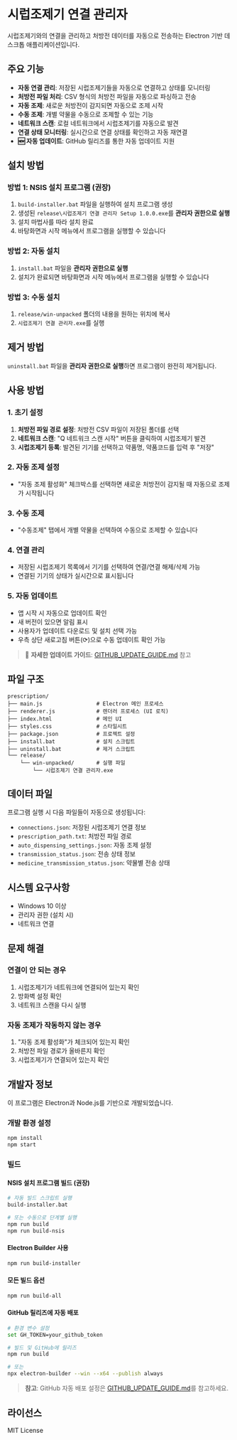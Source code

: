# 시럽조제기 연결 관리자

시럽조제기와의 연결을 관리하고 처방전 데이터를 자동으로 전송하는 Electron 기반 데스크톱 애플리케이션입니다.

## 주요 기능

- **자동 연결 관리**: 저장된 시럽조제기들을 자동으로 연결하고 상태를 모니터링
- **처방전 파일 처리**: CSV 형식의 처방전 파일을 자동으로 파싱하고 전송
- **자동 조제**: 새로운 처방전이 감지되면 자동으로 조제 시작
- **수동 조제**: 개별 약물을 수동으로 조제할 수 있는 기능
- **네트워크 스캔**: 로컬 네트워크에서 시럽조제기를 자동으로 발견
- **연결 상태 모니터링**: 실시간으로 연결 상태를 확인하고 자동 재연결
- **🆕 자동 업데이트**: GitHub 릴리즈를 통한 자동 업데이트 지원

## 설치 방법

### 방법 1: NSIS 설치 프로그램 (권장)

1. `build-installer.bat` 파일을 실행하여 설치 프로그램 생성
2. 생성된 `release\시럽조제기 연결 관리자 Setup 1.0.0.exe`를 **관리자 권한으로 실행**
3. 설치 마법사를 따라 설치 완료
4. 바탕화면과 시작 메뉴에서 프로그램을 실행할 수 있습니다

### 방법 2: 자동 설치

1. `install.bat` 파일을 **관리자 권한으로 실행**
2. 설치가 완료되면 바탕화면과 시작 메뉴에서 프로그램을 실행할 수 있습니다

### 방법 3: 수동 설치

1. `release/win-unpacked` 폴더의 내용을 원하는 위치에 복사
2. `시럽조제기 연결 관리자.exe`를 실행

## 제거 방법

`uninstall.bat` 파일을 **관리자 권한으로 실행**하면 프로그램이 완전히 제거됩니다.

## 사용 방법

### 1. 초기 설정

1. **처방전 파일 경로 설정**: 처방전 CSV 파일이 저장된 폴더를 선택
2. **네트워크 스캔**: "Q 네트워크 스캔 시작" 버튼을 클릭하여 시럽조제기 발견
3. **시럽조제기 등록**: 발견된 기기를 선택하고 약품명, 약품코드를 입력 후 "저장"

### 2. 자동 조제 설정

- "자동 조제 활성화" 체크박스를 선택하면 새로운 처방전이 감지될 때 자동으로 조제가 시작됩니다

### 3. 수동 조제

- "수동조제" 탭에서 개별 약물을 선택하여 수동으로 조제할 수 있습니다

### 4. 연결 관리

- 저장된 시럽조제기 목록에서 기기를 선택하여 연결/연결 해제/삭제 가능
- 연결된 기기의 상태가 실시간으로 표시됩니다

### 5. 자동 업데이트

- 앱 시작 시 자동으로 업데이트 확인
- 새 버전이 있으면 알림 표시
- 사용자가 업데이트 다운로드 및 설치 선택 가능
- 우측 상단 새로고침 버튼(⟳)으로 수동 업데이트 확인 가능

> 📖 **자세한 업데이트 가이드**: [GITHUB_UPDATE_GUIDE.md](GITHUB_UPDATE_GUIDE.md) 참고

## 파일 구조

```
prescription/
├── main.js                 # Electron 메인 프로세스
├── renderer.js             # 렌더러 프로세스 (UI 로직)
├── index.html              # 메인 UI
├── styles.css              # 스타일시트
├── package.json            # 프로젝트 설정
├── install.bat             # 설치 스크립트
├── uninstall.bat           # 제거 스크립트
└── release/
    └── win-unpacked/       # 실행 파일
        └── 시럽조제기 연결 관리자.exe
```

## 데이터 파일

프로그램 실행 시 다음 파일들이 자동으로 생성됩니다:

- `connections.json`: 저장된 시럽조제기 연결 정보
- `prescription_path.txt`: 처방전 파일 경로
- `auto_dispensing_settings.json`: 자동 조제 설정
- `transmission_status.json`: 전송 상태 정보
- `medicine_transmission_status.json`: 약물별 전송 상태

## 시스템 요구사항

- Windows 10 이상
- 관리자 권한 (설치 시)
- 네트워크 연결

## 문제 해결

### 연결이 안 되는 경우
1. 시럽조제기가 네트워크에 연결되어 있는지 확인
2. 방화벽 설정 확인
3. 네트워크 스캔을 다시 실행

### 자동 조제가 작동하지 않는 경우
1. "자동 조제 활성화"가 체크되어 있는지 확인
2. 처방전 파일 경로가 올바른지 확인
3. 시럽조제기가 연결되어 있는지 확인

## 개발자 정보

이 프로그램은 Electron과 Node.js를 기반으로 개발되었습니다.

### 개발 환경 설정

```bash
npm install
npm start
```

### 빌드

#### NSIS 설치 프로그램 빌드 (권장)
```bash
# 자동 빌드 스크립트 실행
build-installer.bat

# 또는 수동으로 단계별 실행
npm run build
npm run build-nsis
```

#### Electron Builder 사용
```bash
npm run build-installer
```

#### 모든 빌드 옵션
```bash
npm run build-all
```

#### GitHub 릴리즈에 자동 배포
```bash
# 환경 변수 설정
set GH_TOKEN=your_github_token

# 빌드 및 GitHub에 릴리즈
npm run build

# 또는
npx electron-builder --win --x64 --publish always
```

> **참고**: GitHub 자동 배포 설정은 [GITHUB_UPDATE_GUIDE.md](GITHUB_UPDATE_GUIDE.md)를 참고하세요.

## 라이선스

MIT License 